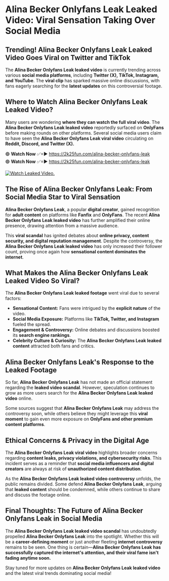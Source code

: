# Alina Becker Onlyfans Leak Leaked Video: Viral Sensation Taking Over Social Media

## **Trending! Alina Becker Onlyfans Leak Leaked Video Goes Viral on Twitter and TikTok**
The **Alina Becker Onlyfans Leak leaked video** is currently trending across various **social media platforms**, including **Twitter (X), TikTok, Instagram, and YouTube**. The **viral clip** has sparked massive online discussions, with fans eagerly searching for the **latest updates** on this controversial footage.

## **Where to Watch Alina Becker Onlyfans Leak Leaked Video?**
Many users are wondering **where they can watch the full viral video**. The **Alina Becker Onlyfans Leak leaked video** reportedly surfaced on **OnlyFans** before making rounds on other platforms. Several social media users claim to have seen the **Alina Becker Onlyfans Leak viral video** circulating on **Reddit, Discord, and Twitter (X).**

🟢 **Watch Now** ✅=► https://2k25fun.com/alina-becker-onlyfans-leak  
🟢 **Watch Now** ✅=► https://2k25fun.com/alina-becker-onlyfans-leak  

[![Watch Leaked Video.](https://miro.medium.com/v2/resize:fit:828/format:webp/1*cilzJN44JGOrTw9NJCrNHA.gif "Watch Leaked Video")](https://2k25fun.com/alina-becker-onlyfans-leak)

## **The Rise of Alina Becker Onlyfans Leak: From Social Media Star to Viral Sensation**
**Alina Becker Onlyfans Leak**, a popular **digital creator**, gained recognition for **adult content** on platforms like **Fanfix** and **OnlyFans**. The recent **Alina Becker Onlyfans Leak leaked video** has further amplified their online presence, drawing attention from a massive audience.

This **viral scandal** has ignited debates about **online privacy, content security, and digital reputation management**. Despite the controversy, the **Alina Becker Onlyfans Leak leaked video** has only increased their follower count, proving once again how **sensational content dominates the internet**.

## **What Makes the Alina Becker Onlyfans Leak Leaked Video So Viral?**
The **Alina Becker Onlyfans Leak leaked footage** went viral due to several factors:
- **Sensational Content:** Fans were intrigued by the **explicit nature** of the video.
- **Social Media Exposure:** Platforms like **TikTok, Twitter, and Instagram** fueled the spread.
- **Engagement & Controversy:** Online debates and discussions boosted its **search engine rankings**.
- **Celebrity Culture & Curiosity:** The **Alina Becker Onlyfans Leak leaked content** attracted both fans and critics.

## **Alina Becker Onlyfans Leak's Response to the Leaked Footage**
So far, **Alina Becker Onlyfans Leak** has not made an official statement regarding the **leaked video scandal**. However, speculation continues to grow as more users search for the **Alina Becker Onlyfans Leak leaked video** online.

Some sources suggest that **Alina Becker Onlyfans Leak** may address the controversy soon, while others believe they might leverage this **viral moment** to gain even more exposure on **OnlyFans and other premium content platforms**.

## **Ethical Concerns & Privacy in the Digital Age**
The **Alina Becker Onlyfans Leak viral video** highlights broader concerns regarding **content leaks, privacy violations, and cybersecurity risks**. This incident serves as a reminder that **social media influencers and digital creators** are always at risk of **unauthorized content distribution**.

As the **Alina Becker Onlyfans Leak leaked video controversy** unfolds, the public remains divided. Some defend **Alina Becker Onlyfans Leak**, arguing that **leaked content** should be condemned, while others continue to share and discuss the footage online.

## **Final Thoughts: The Future of Alina Becker Onlyfans Leak in Social Media**
The **Alina Becker Onlyfans Leak leaked video scandal** has undoubtedly propelled **Alina Becker Onlyfans Leak** into the spotlight. Whether this will be a **career-defining moment** or just another fleeting **internet controversy** remains to be seen. One thing is certain—**Alina Becker Onlyfans Leak has successfully captured the internet's attention, and their viral fame isn't fading anytime soon.**

Stay tuned for more updates on **Alina Becker Onlyfans Leak leaked video** and the latest viral trends dominating social media!